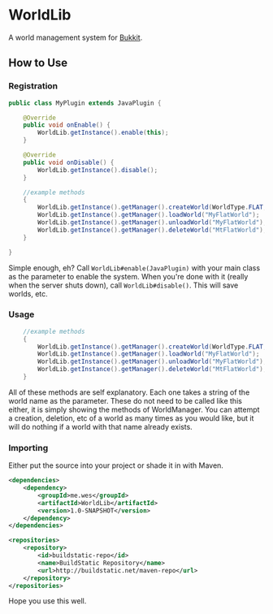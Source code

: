 # WorldLib

A world management system for [Bukkit](http://bukkit.org/).

## How to Use
### Registration
```java
public class MyPlugin extends JavaPlugin {

    @Override
    public void onEnable() {
        WorldLib.getInstance().enable(this);
    }

    @Override
    public void onDisable() {
        WorldLib.getInstance().disable();
    }

    //example methods
    {
        WorldLib.getInstance().getManager().createWorld(WorldType.FLAT, "MyFlatWorld");
        WorldLib.getInstance().getManager().loadWorld("MyFlatWorld");
        WorldLib.getInstance().getManager().unloadWorld("MyFlatWorld");
        WorldLib.getInstance().getManager().deleteWorld("MtFlatWorld");
    }

}
```
Simple enough, eh? Call `WorldLib#enable(JavaPlugin)` with your main class as the parameter to enable the system. When you're done with it (really when the server shuts down), call `WorldLib#disable()`. This will save worlds, etc.

### Usage
```java
    //example methods
    {
        WorldLib.getInstance().getManager().createWorld(WorldType.FLAT, "MyFlatWorld");
        WorldLib.getInstance().getManager().loadWorld("MyFlatWorld");
        WorldLib.getInstance().getManager().unloadWorld("MyFlatWorld");
        WorldLib.getInstance().getManager().deleteWorld("MtFlatWorld");
    }
```
All of these methods are self explanatory. Each one takes a string of the world name as the parameter. These do not need to be called like this either, it is simply showing the methods of WorldManager. You can attempt a creation, deletion, etc of a world as many times as you would like, but it will do nothing if a world with that name already exists.

### Importing
Either put the source into your project or shade it in with Maven. 
```xml
<dependencies>
    <dependency>
        <groupId>me.wes</groupId>
        <artifactId>WorldLib</artifactId>
        <version>1.0-SNAPSHOT</version>
    </dependency>
</dependencies>

<repositories>
    <repository>
        <id>buildstatic-repo</id>
        <name>BuildStatic Repository</name>
        <url>http://buildstatic.net/maven-repo</url>
    </repository>
</repositories>
```

Hope you use this well.
